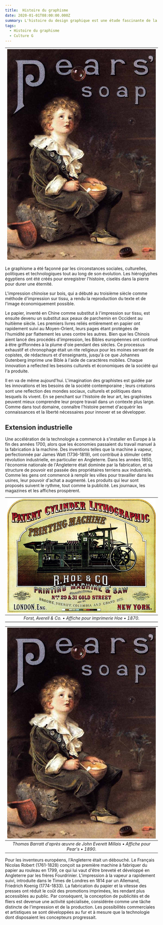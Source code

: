 ```yaml
---
title:  Histoire du graphisme
date: 2020-01-01T08:00:00.000Z
summary: L'histoire du design graphique est une étude fascinante de la mode, des styles et des idéaux. C'est aussi une chronique de personnes et d'événements qui ont changé notre vision du monde. En raison de tout cela, c'est une base importante pour les étudiants et les professionnels
tags:
  - Histoire du graphisme
  - Culture G
---
```

| ![Forst, Averell & Co. Affiche pour imprimerie Hoe 1870](/src/assets/img/Pears'Bubbles-JohnEverettMillais-ThomasBarratt-1890.jpg) |
|:--:|

Le graphisme a été façonné par les circonstances sociales, culturelles, politiques et technologiques tout au long de son évolution. Les hiéroglyphes égyptiens ont été créés pour enregistrer l'histoire, ciselés dans la pierre pour durer une éternité.

L'impression chinoise sur bois, qui a débuté au troisième siècle comme méthode d'impression sur tissu, a rendu la reproduction du texte et de l'image économiquement possible.

Le papier, inventé en Chine comme substitut à l'impression sur tissu, est ensuite devenu un substitut aux peaux de parchemin en Occident au huitième siècle. Les premiers livres reliés entièrement en papier ont rapidement suivi au Moyen-Orient, leurs pages étant protégées de l'humidité par ﬂattement les unes contre les autres. Bien que les Chinois aient lancé des procédés d'impression, les Bibles européennes ont continué à être griffonnées à la plume d'oie pendant des siècles. Ce processus exhaustif et chronophage était un rite religieux pour les moines servant de copistes, de rédacteurs et d'enseignants, jusqu'à ce que Johannes Gutenberg imprime une Bible à l'aide de caractères mobiles. Chaque innovation a reﬂected les besoins culturels et économiques de la société qui l'a produite.

Il en va de même aujourd'hui. L'imagination des graphistes est guidée par les innovations et les besoins de la société contemporaine ; leurs créations sont une reﬂection des mondes sociaux, culturels et politiques dans lesquels ils vivent. En se penchant sur l'histoire de leur art, les graphistes peuvent mieux comprendre leur propre travail dans un contexte plus large. Comme dans tout domaine, connaître l'histoire permet d'acquérir les connaissances et la liberté nécessaires pour innover et se développer.

## Extension industrielle
Une accélération de la technologie a commencé à s'installer en Europe à la fin des années 1700, alors que les économies passaient du travail manuel à la fabrication à la machine. Des inventions telles que la machine à vapeur, perfectionnée par James Watt (1736-1819), ont contribué à stimuler cette révolution industrielle, en particulier en Angleterre. Dans les années 1850, l'économie nationale de l'Angleterre était dominée par la fabrication, et sa structure de pouvoir est passée des propriétaires terriens aux industriels. Comme les gens ont commencé à remplir les villes pour travailler dans les usines, leur pouvoir d'achat a augmenté. Les produits qui leur sont proposés suivent le rythme, tout comme la publicité. Les journaux, les magazines et les affiches prospèrent. 

| ![Forst, Averell & Co. Affiche pour imprimerie Hoe 1870](/src/assets/img/Forst-Averell-Co.-Affiche-the-Hoe-printing-press-1870.jpg) |
|:--:|
|*Forst, Averell & Co. • Affiche pour imprimerie Hoe • 1870.*|

| ![Thomas Barratt d'après œuvre de John Everett Millais, Affiche pour Pear's,1890.](/src/assets/img/Pears'Bubbles-JohnEverettMillais-ThomasBarratt-1890.jpg) |
|:--:|
|*Thomas Barratt d'après œuvre de John Everett Millais • Affiche pour Pear's • 1890.*|

Pour les inventeurs européens, l'Angleterre était un débouché. Le Français Nicolas Robert (1761-1828) conçoit sa première machine à fabriquer du papier au rouleau en 1799, ce qui lui vaut d'être breveté et développé en Angleterre par les frères Fourdrinier. L'impression à la vapeur a rapidement suivi, introduite dans le Times de Londres en 1814 par un Allemand, Friedrich Koenig (1774-1833). La fabrication du papier et la vitesse des presses ont réduit le coût des promotions imprimées, les rendant plus accessibles au public. Par conséquent, la conception de publicités et de ﬂiers est devenue une activité spécialisée, considérée comme une tâche distincte de l'impression et de la production. Les possibilités commerciales et artistiques se sont développées au fur et à mesure que la technologie dont disposaient les concepteurs progressait.

